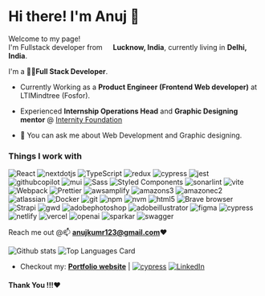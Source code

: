 # Hi there! I'm Anuj 👋
<p>Welcome to my page! </br> I'm Fullstack developer from <img src="https://taitongah.com.sg/wp-content/uploads/2020/11/india-flag-round-icon-256.png" width="13"/> <b>Lucknow, India</b>, currently living in  <b>Delhi, India</b>. </p>
<p>

I'm a 🧑‍💻**Full Stack Developer**. 

- Currently Working as a **Product Engineer (Frontend Web developer)** at LTIMindtree (Fosfor).
- Experienced **Internship Operations Head** and **Graphic Designing mentor** @ [Internity Foundation](https://internity.in) 

- 💬 You can ask me about Web Development and Graphic designing. 

<h3>Things I work with</h3>
<p>
  <img alt="React"
      src="https://img.shields.io/badge/-React-45b8d8?style=flat-square&logo=react&logoColor=white" />
    <img alt="nextdotjs"
      src="https://img.shields.io/badge/-Next.js-000000?style=flat-square&logo=nextdotjs&logoColor=white" />
    <img
      alt="TypeScript"
      src="https://img.shields.io/badge/-TypeScript-007ACC?style=flat-square&logo=typescript&logoColor=white" />
    <img
      alt="redux"
      src="https://img.shields.io/badge/-Redux-764ABC?style=flat-square&logo=redux&logoColor=white" />
    <img
      alt="cypress"
      src="https://img.shields.io/badge/-Cypress-69D3A7?style=flat-square&logo=cypress&logoColor=white" />
    <img
      alt="jest"
      src="https://img.shields.io/badge/-Jest-C21325?style=flat-square&logo=jest&logoColor=white" />
    <img
      alt="githubcopilot"
      src="https://img.shields.io/badge/-Github Copilot-000000?style=flat-square&logo=githubcopilot&logoColor=white" />
    <img
      alt="mui"
      src="https://img.shields.io/badge/-MUI 5-007FFF?style=flat-square&logo=mui&logoColor=white" />
    <img
      alt="Sass"
      src="https://img.shields.io/badge/-Sass-CC6699?style=flat-square&logo=sass&logoColor=white" />
    <img
      alt="Styled Components"
      src="https://img.shields.io/badge/-Styled_Components-db7092?style=flat-square&logo=styled-components&logoColor=white" />
    <img
      alt="sonarlint"
      src="https://img.shields.io/badge/-SonarLint-CB2029?style=flat-square&logo=sonarlint&logoColor=white" />
    <img
      alt="vite"
      src="https://img.shields.io/badge/-Vite-646CFF?style=flat-square&logo=vite&logoColor=white" />
    <img
      alt="Webpack"
      src="https://img.shields.io/badge/-Webpack-8DD6F9?style=flat-square&logo=webpack&logoColor=white" />
    <img alt="Prettier"
      src="https://img.shields.io/badge/-Prettier-F7B93E?style=flat-square&logo=prettier&logoColor=white" />
    <img
      alt="awsamplify"
      src="https://img.shields.io/badge/-AWS Amplify-FF9900?style=flat-square&logo=awsamplify&logoColor=white" />
    <img
      alt="amazons3"
      src="https://img.shields.io/badge/-Amazon S3-569A31?style=flat-square&logo=amazons3&logoColor=white" />
    <img
      alt="amazonec2"
      src="https://img.shields.io/badge/-Amazon EC2-8C4FFF?style=flat-square&logo=amazonec2&logoColor=white" />
    <img
      alt="atlassian"
      src="https://img.shields.io/badge/-Atlassian2-0052CC?style=flat-square&logo=atlassian&logoColor=white" />
    <img
      alt="Docker"
      src="https://img.shields.io/badge/-Docker-46a2f1?style=flat-square&logo=docker&logoColor=white" />
    <img
      alt="git"
      src="https://img.shields.io/badge/-Git-F05032?style=flat-square&logo=git&logoColor=white" />
    <img
      alt="npm"
      src="https://img.shields.io/badge/-NPM-CB3837?style=flat-square&logo=npm&logoColor=white" />
    <img
      alt="nvm"
      src="https://img.shields.io/badge/-NVM-F4DD4B?style=flat-square&logo=nvm&logoColor=000000" />
    <img
      alt="html5"
      src="https://img.shields.io/badge/-HTML5-E34F26?style=flat-square&logo=html5&logoColor=white" />
    <img
      alt="Brave browser"
      src="https://img.shields.io/badge/-Brave_Browser-FB542B?style=flat-square&logo=brave&logoColor=white" />
    <img
      alt="Strapi"
      src="https://img.shields.io/badge/-Strapi-4945ff?style=flat-square&logo=strapi&logoColor=white" />
    <img
      alt="gwd"
      src="https://img.shields.io/badge/-Google_Web_Designer-4285F4?style=flat-square&logo=google-web-designer&logoColor=white" />
    <img
      alt="adobephotoshop"
      src="https://img.shields.io/badge/-Adobe Photoshop-31A8FF?style=flat-square&logo=adobephotoshop&logoColor=white" />
    <img
      alt="adobeillustrator"
      src="https://img.shields.io/badge/-Adobe Illustrator-FF9A00?style=flat-square&logo=adobeillustrator&logoColor=white" />
    <img
      alt="figma"
      src="https://img.shields.io/badge/-Figma-F24E1E?style=flat-square&logo=figma&logoColor=white" />
    <img
      alt="cypress"
      src="https://img.shields.io/badge/-Django-092E20?style=flat-square&logo=django&logoColor=white" />
    <img
      alt="netlify"
      src="https://img.shields.io/badge/-Netlify-00C7B7?style=flat-square&logo=netlify&logoColor=white" />
    <img
      alt="vercel"
      src="https://img.shields.io/badge/-Vercel-000000?style=flat-square&logo=vercel&logoColor=white" />
    <img
      alt="openai"
      src="https://img.shields.io/badge/-Open AI-412991?style=flat-square&logo=openai&logoColor=white" />
    <img
      alt="sparkar"
      src="https://img.shields.io/badge/-Sparkar AR-FF5C83?style=flat-square&logo=sparkar&logoColor=white" />
    <img
      alt="swagger"
      src="https://img.shields.io/badge/-Swagger-85EA2D?style=flat-square&logo=sparkar&logoColor=white" />
</p>
 
 Reach me out @📫 **anujkumr123@gmail.com**❤️

![Github stats](https://github-readme-stats.vercel.app/api?username=43215-Anuj&theme=algolia&show_icons=true&count_private=true)
![Top Languages Card](https://github-readme-stats.vercel.app/api/top-langs/?username=43215-Anuj&layout=compact&hide=c)

- Checkout my:
**[Portfolio website](https://anuj.vercel.app/)** |  [<img alt="cypress" src="https://img.shields.io/badge/-Dribbble-EA4C89?style=for-the-badge&logo=dribbble&logoColor=white" />](https://dribbble.com/Anujkumar)  [<img alt="LinkedIn" src="https://img.shields.io/badge/linkedin-%230077B5.svg?&style=for-the-badge&logo=linkedin&logoColor=white" />](https://www.linkedin.com/in/anuj-kumar43215/)


#### Thank You !!!❤️

